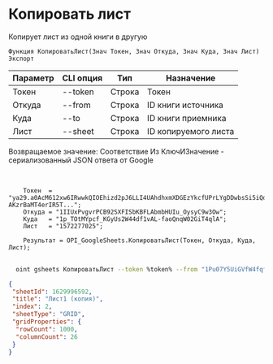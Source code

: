 ﻿---
sidebar_position: 3
---

# Копировать лист
 Копирует лист из одной книги в другую



`Функция КопироватьЛист(Знач Токен, Знач Откуда, Знач Куда, Знач Лист) Экспорт`

  | Параметр | CLI опция | Тип | Назначение |
  |-|-|-|-|
  | Токен | --token | Строка | Токен |
  | Откуда | --from | Строка | ID книги источника |
  | Куда | --to | Строка | ID книги приемника |
  | Лист | --sheet | Строка | ID копируемого листа |

  
  Возвращаемое значение:   Соответствие Из КлючИЗначение - сериализованный JSON ответа от Google

<br/>




```bsl title="Пример кода"
    Токен  = "ya29.a0AcM612xw6IRwwkQIOEhizd2pJ6LLI4UAhdhxmXDGEzYkcfUPrLYgDDwbsSi5iQdc78WPs_1_Qor5KipuV6mAIvr6z-AKzrBaMT4erIR5T...";
    Откуда = "1IIUxPvgvrPCB92SXFISbKBFLAbmbHUIu_OysyC9w3Ow";
    Куда   = "1p_TOtMYpcf_KGyUs2W44df1vAL-faoQnqW02GiT4qlA";
    Лист   = "1572277025";

    Результат = OPI_GoogleSheets.КопироватьЛист(Токен, Откуда, Куда, Лист);
```



```sh title="Пример команды CLI"
    
  oint gsheets КопироватьЛист --token %token% --from "1Pu07Y5UiGVfW4fqfP7tcSQtdSX_2wdm2Ih23zlxJJwc" --to "1tPDQHmduH9NASRhy0I-a6--ebNNJ5A6wXhhTRcNhD7s" --sheet "25093199"

```

```json title="Результат"
{
 "sheetId": 1629996592,
 "title": "Лист1 (копия)",
 "index": 2,
 "sheetType": "GRID",
 "gridProperties": {
  "rowCount": 1000,
  "columnCount": 26
 }
}
```
